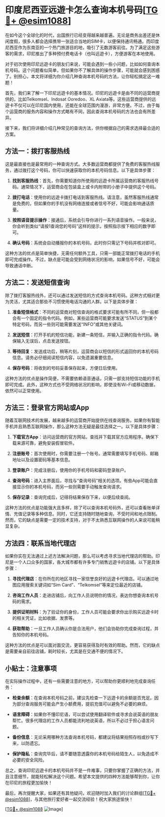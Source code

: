 # 印度尼西亚远遊卡怎么查询本机号码[[TG💪+ @esim1088](https://t.me/s/esim1088)]

在如今这个全球化的时代，出国旅行已经变得越来越普遍。无论是商务出差还是休闲度假，很多人都会选择携带一张适合当地的SIM卡，以便保持通讯畅通。而印度尼西亚作为东南亚的一个热门旅游目的地，吸引了无数游客前往。为了满足这些游客的需求，印尼推出了多种预付费电话卡（也叫远遊卡），方便游客在本地使用。

对于初次使用印尼远遊卡的朋友们来说，可能会遇到一些小问题，比如如何查询本机号码。这个问题看似简单，但如果你不了解具体的操作步骤，可能就会感到困惑了。别担心，本文将详细为你介绍几种查询本机号码的方法，让你轻松搞定这一难题！

首先，我们来了解一下印尼远遊卡的基本情况。印尼的远遊卡是由不同的运营商提供的，比如Telkomsel、Indosat Ooredoo、XL Axiata等。这些运营商提供的远遊卡不仅可以在印尼国内使用，还能在全球范围内漫游，非常方便。不过，由于每个运营商的服务内容和操作方式略有不同，因此查询本机号码的方法也会有所差异。

接下来，我们将详细介绍几种常见的查询方法，供你根据自己的需求选择最合适的方案。

## 方法一：拨打客服热线

这是最直接也是最常用的一种查询方式。大多数运营商都提供了免费的客服热线服务，通过拨打这个号码，你可以快速获取你的本机号码信息。以下是具体步骤：

1. **找到客服热线**：首先，你需要知道你所使用的远遊卡所属运营商的客服热线号码。通常情况下，运营商会在包装盒上或卡内附带的小册子中提供这个号码。
   
2. **拨打电话**：使用你的远遊卡拨打电话到客服热线。请注意，虽然客服热线通常是免费的，但如果你的手机没有网络连接或者信号不好，可能会影响通话质量。

3. **按照语音提示操作**：接通后，系统会引导你进行一系列语音操作。一般来说，你会听到类似“请按1查询您的号码”这样的提示，按照指示按下相应的数字即可。

4. **确认号码**：系统会自动播报你的本机号码，此时你只需记下号码并核对即可。

这种方法的优点是简单快捷，无需任何额外工具，只需一部能正常拨打电话的手机即可完成操作。不过，缺点是可能会受到网络状况的影响，如果信号不好，可能会导致通话中断。

## 方法二：发送短信查询

除了拨打客服热线外，还可以通过发送短信的方式查询本机号码。这种方式相对更为灵活，尤其适合那些不习惯使用电话沟通的人群。以下是具体步骤：

1. **准备短信格式**：不同的运营商对短信查询的格式要求可能有所不同，但一般都会有一个固定的指令代码。例如，某些运营商可能要求发送“STATUS”到某个特定号码，而另一些则可能需要发送“INFO”或其他关键词。

2. **发送短信**：打开手机的短信功能，新建一条短信，并输入正确的指令代码。确保输入无误后，点击发送按钮。

3. **等待回复**：发送成功后，稍等片刻，运营商会以短信的形式返回你的本机号码信息。请务必仔细阅读短信内容，以免遗漏重要信息。

4. **保存号码**：将收到的号码妥善保存起来，方便日后使用。

这种方法的优点是操作简便，不需要依赖语音通话，只需一部支持短信功能的手机即可完成。此外，这种方式也不受网络状况的影响，即使没有Wi-Fi或移动数据，依然可以正常使用。

## 方法三：登录官方网站或App

随着互联网技术的发展，越来越多的运营商开始提供在线查询服务。如果你有智能手机并且熟悉互联网操作，那么这种方法无疑是最佳选择之一。以下是具体步骤：

1. **下载官方App**：访问运营商的官方网站，查找并下载其官方应用程序。确保下载来源可靠，避免安装假冒软件。

2. **注册账号**：首次使用时，你需要注册一个账号。通常需要填写手机号码、邮箱地址以及设置密码等基本信息。

3. **登录账户**：完成注册后，使用你的手机号码和密码登录账户。

4. **查询号码**：进入主界面后，寻找与“查询号码”相关的选项。有些App可能会直接显示你的本机号码，而另一些则需要手动触发查询请求。

5. **保存记录**：查询完成后，记得将结果保存下来，以便后续查阅。

这种方法的优点是功能强大且多样，除了可以查询本机号码外，还可以查看账单详情、充值记录等多种信息。同时，它还支持随时随地查询，不受时间和地点限制。然而，它的缺点是需要一定的技术支持，对于不太熟悉互联网操作的人来说可能稍显复杂。

## 方法四：联系当地代理店

如果你实在无法通过上述方法解决问题，那么可以考虑寻求当地代理店的帮助。印尼是一个人口众多的国家，各大城市都有许多专门销售远遊卡的店铺。以下是具体步骤：

1. **寻找代理店**：在你所在的地区寻找一家信誉良好的远遊卡代理店。可以通过地图应用搜索关键词如“Sim Card”、“Telkomsel”等来定位最近的店铺。

2. **咨询工作人员**：走进店铺后，向工作人员说明你的情况，表达你想查询本机号码的需求。

3. **提供证明材料**：为了验证你的身份，工作人员可能会要求你出示购买远遊卡时的相关凭证，比如收据、发票等。

4. **获取帮助**：一旦工作人员确认你是合法用户，他们会协助你完成查询过程，并告知你的本机号码。

这种方法的优点是可以面对面交流，更容易获得及时有效的帮助。然而，它的缺点是需要亲自前往店铺，耗时较长，尤其是在交通不便的情况下。

## 小贴士：注意事项

在实际操作过程中，还有一些需要注意的地方，可以帮助你更顺利地完成查询任务：

- **检查余额**：在查询本机号码之前，建议先检查一下远遊卡的余额是否充足。因为部分查询服务可能会产生小额费用，提前充值可以避免不必要的麻烦。
  
- **语言障碍**：如果你不懂印尼语，可以尝试使用翻译软件或寻求会说英语的朋友帮忙。很多代理店的工作人员都能流利地说英语，所以不必过于担心语言问题。

- **备份信息**：无论采用哪种方法查询本机号码，都建议将结果拍照存档或抄写下来，以防遗忘。

- **保护隐私**：查询完毕后，请不要随意透露你的本机号码给陌生人，以免造成不必要的安全风险。

总之，查询印尼远遊卡的本机号码并不是一件难事，只要你掌握了正确的方法，并且注意细节，就能轻松解决这个问题。希望本文提供的四种方法能够帮到你，让你在印尼的旅程更加愉快！

最后，再次提醒大家，如果还有其他疑问，欢迎随时加入我们的讨论群组[[TG💪+ @esim1088](https://t.me/s/esim1088)]，与其他旅行爱好者一起交流经验！祝大家旅途愉快！

[[TG💪+ @esim1088](https://t.me/s/esim1088) ![Image](https://i.postimg.cc/4NQfJmqS/Snipaste-2025-05-13-00-14-12.png)]